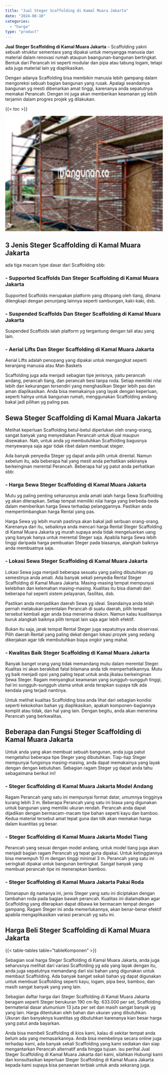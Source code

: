 ```yaml
---
title: "Jual Steger Scaffolding di Kamal Muara Jakarta"
date: "2024-08-10"
categories: 
  - "harga"
type: "product"
---
```


**Jual Steger Scaffolding di Kamal Muara Jakarta** – Scaffolding yakni sebuah struktur sementara yang dipakai untuk menyangga manusia dan material dalam renovasi rumah ataupun baangunan-bangunan bertingkat. Bentuk dari Perancah ini seperti modular dan pipa atau tabung logam, tetapi ada juga material lain yg diaplikasikan.

Dengan adanya Scaffolding bisa membikin manusia lebih gampang dalam mengoreksi sebuah bagian bangunan yang rusak. Apalagi seandainya bangunan yg mesti dibenarkan amat tinggi, karenanya anda sepatutnya memakai Perancah. Dengan ini juga akan memberikan keamanan yg lebih terjamin dalam progres projek yg dilakukan.

{{< toc >}}

![Jual Steger Scaffolding di Kamal Muara Jakarta](/images/sewa-scaffolding-steger-20.png)

## 3 Jenis Steger Scaffolding di Kamal Muara Jakarta

ada tiga macam type dasar dari Scaffolding sbb:

### \- Supported Scaffolds Dan Steger Scaffolding di Kamal Muara Jakarta

Supported Scaffolds merupakan platform yang ditopang oleh tiang, dimana dilengkapi dengan penunjang lainnya seperti sambungan, kaki-kaki, dsb.

### \- Suspended Scaffolds Dan Steger Scaffolding di Kamal Muara Jakarta

Suspended Scaffolds ialah platform yg tergantung dengan tali atau yang lain.

### \- Aerial Lifts Dan Steger Scaffolding di Kamal Muara Jakarta

Aerial Lifts adalah penopang yang dipakai untuk mengangkat seperti keranjang manusia atau Man Baskets

Scaffolding juga ada menjadi sebagian tipe jenisnya, yaitu perancah andang, perancah tiang, dan perancah besi tanpa roda. Setiap memiliki nilai lebih dan kekurangan tersendiri yang menghasilkan Steger lebih pas dan aman diaplikasikan. Anda bisa memakainya yang layak dengan keperluan, seperti halnya untuk bangunan rumah, menggunakan Scaffolding andang bakal jadi pilihan yg paling pas.

## Sewa Steger Scaffolding di Kamal Muara Jakarta

Melihat keperluan Scaffolding betul-betul diperlukan oleh orang-orang, sangat banyak yang menyediakan Perancah untuk dijual maupun disewakan. Nah, untuk anda yg membutuhkan Scaffolding bagusnya menyewanya saja agar tidak ribet dalam membuat steger.

Ada banyak penyedia Steger yg dapat anda pilih untuk dirental. Namun sebelum itu, ada beberapa hal yang mesti anda perhatikan sekiranya berkeinginan merental Perancah. Beberapa hal yg patut anda perhatikan sbb:

### \- Harga Sewa Steger Scaffolding di Kamal Muara Jakarta

Mutu yg paling penting seharusnya anda amati ialah harga Sewa Scaffolding yg akan diterapkan. Setiap tempat memiliki nilai harga yang berbeda-beda dalam memberikan harga Sewa terhadap pelanggannya. Pastikan anda mempertimbangkan harga Rental yang pas.

Harga Sewa yg lebih murah pastinya akan bakal jadi serbuan orang-orang. Karenanya dari itu, sebaiknya anda mencari harga Rental Steger Scaffolding di Kamal Muara Jakarta yg murah supaya anda tidak mengeluarkan uang yang banyak hanya untuk merental Steger saja. Apabila harga Sewa lebih tinggi daripada harga pembuatan Steger pada biasanya, alangkah baiknya anda membuatnya saja.

### \- Lokasi Sewa Steger Scaffolding di Kamal Muara Jakarta

Lokasi Sewa juga menjadi beberapa sesuatu yang paling dibutuhkan yg semestinya anda amati. Ada banyak sekali penyedia Rental Steger Scaffolding di Kamal Muara Jakarta. Masing-masing tempat mempunyai kelebihan dan kelemahan masing-masing. Kualitas itu bisa diamati dari beberapa hal seperti sistem pelayanan, fasilitas, dsb.

Pastikan anda menjadikan daerah Sewa yg ideal. Seandainya anda telah pernah melakukan perentalan Perancah di suatu daerah, pilih tempat tersebut kembali agar anda bisa menerima diskon. Namun kalau kualitasnya buruk alangkah baiknya pilih tempat lain saja agar lebih efektif.

Bukan itu saja, jarak tempat Rental Steger juga sepatutnya anda observasi. Pilih daerah Rental yang paling dekat dengan lokasi proyek yang sedang dikerjakan agar tdk membutuhkan biaya ongkir yang mahal.

### \- Kwalitas Baik Steger Scaffolding di Kamal Muara Jakarta

Banyak banget orang yang tidak memandang mutu dalam merental Steger. Kualitas ini akan berakibat fatal bilamana anda tdk memperhatikannya. Mutu yg baik menjadi opsi yang paling tepat untuk anda jikalau berkeinginan Sewa Steger. Ragam menyangkut keamanan yang sungguh-sungguh tinggi, hal ini sungguh-sungguh utama untuk anda terapkan supaya tdk ada kendala yang terjadi nantinya.

Untuk melihat kualitas Scaffolding bisa anda lihat dari sebagian kondisi seperti kekokohan bahan yg diaplikasikan, apakah komponen-bagiannya komplit atau tidak, dan hal yang lain. Dengan begitu, anda akan menerima Perancah yang berkwalitas.

## Beberapa dan Fungsi Steger Scaffolding di Kamal Muara Jakarta

Untuk anda yang akan membuat sebuah bangunan, anda juga patut mengetahui beberapa tipe Steger yang dibutuhkan. Tiap-tiap Steger mempunyai fungsinya masing-masing, anda dapat memakainya yang layak dengan dengan kebutuhan. Sebagian ragam Steger yg dapat anda tahu sebagaimana berikut ini!

### \- Steger Scaffolding di Kamal Muara Jakarta Model Andang

Ragam Perancah yang satu ini mempunyai format datar, umumnya tingginya kurang lebih 3 m. Beberapa Perancah yang satu ini biasa yang digunakan untuk bangunan yang memiliki ukuran rendah. Perancah anda dapat dijadikan dengan bermacam-macam tipe bahan seperti kayu dan bamboo. Kedua material tersebut amat tepat guna dan tdk akan memakan harga dalam kuantitas yg besar.

### \- Steger Scaffolding di Kamal Muara Jakarta Model Tiang

Perancah yang sesuai dengan model andang, untuk model tiang juga akan menjadi bagian ragam Perancah yg tepat guna dipakai. Untuk ketinggiannya bisa menempuh 10 m dengan tinggi minimal 3 m. Perancah yang satu ini seringkali dipakai untuk bangunan bertingkat. Sangat banyak yang membuat perancah tipe ini menerapkan bamboo.

### \- Steger Scaffolding di Kamal Muara Jakarta Pakai Roda

Dimanapun dg namanya ini, jenis Steger yang satu ini diciptakan dengan tambahan roda pada bagian bawah perancah. Kualitas ini dialamatkan agar Scaffolding yang diterapkan dapat dibawa ke bermacam tempat dengan gampang. Ragam Steger ini anda memerlukannya, akan benar-benar efektif apabila mengaplikasikan variasi perancah yg satu ini.

## Harga Beli Steger Scaffolding di Kamal Muara Jakarta

{{< table-tables table="tableKomponen" >}}

Sebagian soal harga Steger Scaffolding di Kamal Muara Jakarta, anda juga seharusnya melihat dari variasi Scaffolding yg ada yang layak dengan itu, anda juga sepatutnya memandang dari sisi bahan yang digunakan untuk membaut Scaffolding. Ada banyak banget sekali bahan yg dapat digunakan untuk membuat Scaffolding seperti kayu, logam, pipa besi, bamboo, dan masih sangat banyak yang yang lain.

Sebagian daftar harga dari Steger Scaffolding di Kamal Muara Jakarta beragam seperti Steger berukuran 190 cm Rp. 633.000 per set, Scaffolding bermaterial dasar alumunium 13 juta per set dan masih sangat banyak yg yang lain. Harga ditentukan oleh bahan dan ukuran yang dibutuhkan. Ukuran dan banyaknya kuantitas yg dibutuhkan karenanya kian besar harga yang patut anda bayarkan.

Anda bisa membeli Scaffolding di kios kami, kalau di sekitar tempat anda belum ada yang memasarkannya. Anda bisa membelinya secara online juga terhadap kami, ada banyak sekali Scaffolding yang kami sediakan dan siap mengantarkan Perancah alternatif anda hingga tujuan. isu perihal Jual Steger Scaffolding di Kamal Muara Jakarta dari kami, silahkan Hubungi kami dan konsultasikan keperluan Steger Scaffolding di Kamal Muara Jakarta kepada kami supaya bisa penawran terbiak untuk anda sekarang juga.
